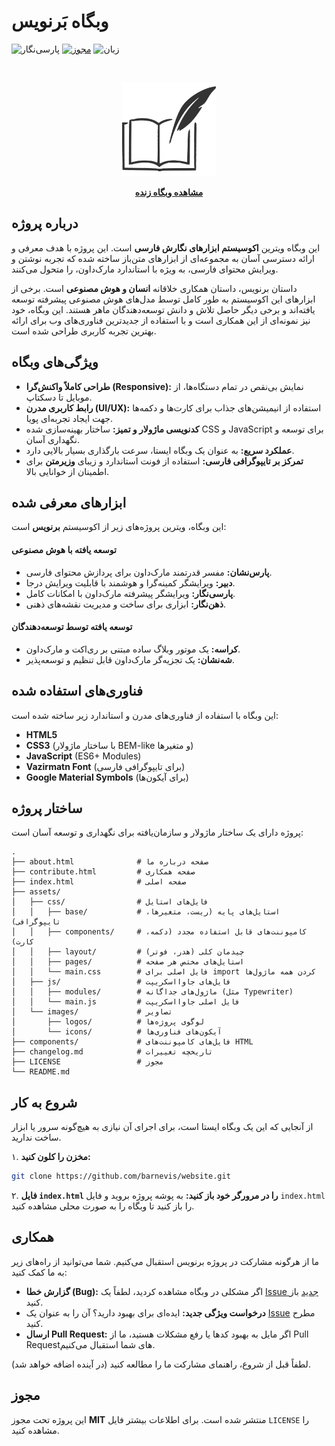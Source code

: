 # وبگاه بَرنویس

![پارسی‌نگار](https://img.shields.io/badge/Version-v0.1.0-blue)
[![مجوز](https://img.shields.io/badge/License-MIT-blue.svg)](LICENSE)
![زبان](https://img.shields.io/badge/Language-Persian-green)

<br>

<p align="center">
  <a href="https://barnevis.github.io">
    <img src="assets/pics/logos/barnevis.svg" alt="لوگوی برنویس" width="150">
  </a>
</p>

<p align="center">
  <a href="https://barnevis.github.io"><strong>مشاهده وبگاه زنده</strong></a>
  <br>


## درباره پروژه

این وبگاه ویترین **اکوسیستم ابزارهای نگارش فارسی** است. این پروژه با هدف معرفی و ارائه دسترسی آسان به مجموعه‌ای از ابزارهای متن‌باز ساخته شده که تجربه نوشتن و ویرایش محتوای فارسی، به ویژه با استاندارد مارک‌داون، را متحول می‌کنند.

داستان برنویس، داستان همکاری خلاقانه **انسان و هوش مصنوعی** است. برخی از ابزارهای این اکوسیستم به طور کامل توسط مدل‌های هوش مصنوعی پیشرفته توسعه یافته‌اند و برخی دیگر حاصل تلاش و دانش توسعه‌دهندگان ماهر هستند. این وبگاه، خود نیز نمونه‌ای از این همکاری است و با استفاده از جدیدترین فناوری‌های وب برای ارائه بهترین تجربه کاربری طراحی شده است.

## ویژگی‌های وبگاه

- **طراحی کاملاً واکنش‌گرا (Responsive):** نمایش بی‌نقص در تمام دستگاه‌ها، از موبایل تا دسکتاپ.
- **رابط کاربری مدرن (UI/UX):** استفاده از انیمیشن‌های جذاب برای کارت‌ها و دکمه‌ها جهت ایجاد تجربه‌ای پویا.
- **کدنویسی ماژولار و تمیز:** ساختار بهینه‌سازی شده CSS و JavaScript برای توسعه و نگهداری آسان.
- **عملکرد سریع:** به عنوان یک وبگاه ایستا، سرعت بارگذاری بسیار بالایی دارد.
- **تمرکز بر تایپوگرافی فارسی:** استفاده از فونت استاندارد و زیبای **وزیرمتن** برای اطمینان از خوانایی بالا.

## ابزارهای معرفی شده

این وبگاه، ویترین پروژه‌های زیر از اکوسیستم **برنویس** است:

#### توسعه یافته با هوش مصنوعی
- **پارس‌نشان:** مفسر قدرتمند مارک‌داون برای پردازش محتوای فارسی.
- **دبیر:** ویرایشگر کمینه‌گرا و هوشمند با قابلیت ویرایش درجا.
- **پارسی‌نگار:** ویرایشگر پیشرفته مارک‌داون با امکانات کامل.
- **ذهن‌نگار:** ابزاری برای ساخت و مدیریت نقشه‌های ذهنی.

#### توسعه یافته توسط توسعه‌دهندگان
- **کراسه:** یک موتور وبلاگ ساده مبتنی بر ری‌اکت و مارک‌داون.
- **شه‌نشان:** یک تجزیه‌گر مارک‌داون قابل تنظیم و توسعه‌پذیر.

## فناوری‌های استفاده شده

این وبگاه با استفاده از فناوری‌های مدرن و استاندارد زیر ساخته شده است:

- **HTML5**
- **CSS3** (با ساختار ماژولار BEM-like و متغیرها)
- **JavaScript** (ES6+ Modules)
- **Vazirmatn Font** (برای تایپوگرافی فارسی)
- **Google Material Symbols** (برای آیکون‌ها)

## ساختار پروژه

پروژه دارای یک ساختار ماژولار و سازمان‌یافته برای نگهداری و توسعه آسان است:

```
.
├── about.html              # صفحه درباره ما
├── contribute.html         # صفحه همکاری
├── index.html              # صفحه اصلی
├── assets/
│   ├── css/                # فایل‌های استایل
│   │   ├── base/           # استایل‌های پایه (ریست، متغیرها، تایپوگرافی)
│   │   ├── components/     # کامپوننت‌های قابل استفاده مجدد (دکمه، کارت)
│   │   ├── layout/         # چیدمان کلی (هدر، فوتر)
│   │   ├── pages/          # استایل‌های مختص هر صفحه
│   │   └── main.css        # فایل اصلی برای import کردن همه ماژول‌ها
│   ├── js/                 # فایل‌های جاوااسکریپت
│   │   ├── modules/        # ماژول‌های جداگانه (مثل Typewriter)
│   │   └── main.js         # فایل اصلی جاوااسکریپت
│   └── images/             # تصاویر
│       ├── logos/          # لوگوی پروژه‌ها
│       └── icons/          # آیکون‌های فناوری‌ها
├── components/             # فایل‌های کامپوننت‌های HTML
├── changelog.md            # تاریخچه تغییرات
├── LICENSE                 # مجوز
└── README.md
```

## شروع به کار

از آنجایی که این یک وبگاه ایستا است، برای اجرای آن نیازی به هیچ‌گونه سرور یا ابزار ساخت ندارید.

۱. **مخزن را کلون کنید:**
   ```sh
   git clone https://github.com/barnevis/website.git
   ```
۲. **فایل `index.html` را در مرورگر خود باز کنید:**
   به پوشه پروژه بروید و فایل `index.html` را باز کنید تا وبگاه را به صورت محلی مشاهده کنید.

## همکاری

ما از هرگونه مشارکت در پروژه برنویس استقبال می‌کنیم. شما می‌توانید از راه‌های زیر به ما کمک کنید:

-   **گزارش خطا (Bug):** اگر مشکلی در وبگاه مشاهده کردید، لطفاً یک [Issue جدید](https://github.com/barnevis/website/issues) باز کنید.
-   **درخواست ویژگی جدید:** ایده‌ای برای بهبود دارید؟ آن را به عنوان یک [Issue](https://github.com/barnevis/website/issues) مطرح کنید.
-   **ارسال Pull Request:** اگر مایل به بهبود کدها یا رفع مشکلات هستید، ما از Pull Requestهای شما استقبال می‌کنیم.

لطفاً قبل از شروع، راهنمای مشارکت ما را مطالعه کنید (در آینده اضافه خواهد شد).

## مجوز

این پروژه تحت مجوز **MIT** منتشر شده است. برای اطلاعات بیشتر فایل `LICENSE` را مشاهده کنید.
